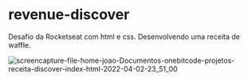 # revenue-discover

Desafio da Rocketseat com html e css. Desenvolvendo uma receita de waffle.

![screencapture-file-home-joao-Documentos-onebitcode-projetos-receita-discover-index-html-2022-04-02-23_51_00](https://user-images.githubusercontent.com/75868950/161409500-e4375c57-1f6a-437c-883b-e342f330d128.jpg)
